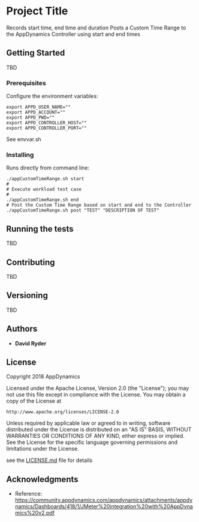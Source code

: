 # Project Title

Records start time, end time and duration
Posts a Custom Time Range to the AppDynamics Controller using start and end times

## Getting Started

TBD

### Prerequisites

Configure the environment variables:
```
export APPD_USER_NAME=""
export APPD_ACCOUNT=""
export APPD_PWD=""
export APPD_CONTROLLER_HOST=""
export APPD_CONTROLLER_PORT=""
```
See envvar.sh

### Installing

Runs directly from command line:

```
./appCustomTimeRange.sh start
#
# Execute workload test case
#
./appCustomTimeRange.sh end
# Post the Custom Time Range based on start and end to the Controller
./appCustomTimeRange.sh post "TEST" "DESCRIPTION OF TEST"
```

## Running the tests

TBD

## Contributing

TBD

## Versioning

TBD

## Authors

* **David Ryder**


## License

Copyright 2018 AppDynamics

Licensed under the Apache License, Version 2.0 (the "License"); you may not use this file except in compliance with the License.
You may obtain a copy of the License at

    http://www.apache.org/licenses/LICENSE-2.0

Unless required by applicable law or agreed to in writing, software distributed under the License is distributed on an "AS IS" BASIS, WITHOUT WARRANTIES OR CONDITIONS OF ANY KIND, either express or implied.
See the License for the specific language governing permissions and limitations under the License.

see the [LICENSE.md](LICENSE.md) file for details

## Acknowledgments

* Reference: https://community.appdynamics.com/appdynamics/attachments/appdynamics/Dashboards/418/1/JMeter%20integration%20with%20AppDynamics%20v2.pdf
